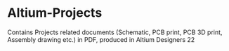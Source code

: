 # Altium-Projects
Contains Projects related documents (Schematic, PCB print, PCB 3D print, Assembly drawing etc.) in PDF, produced in Altium Designers 22

